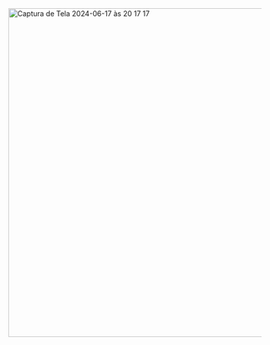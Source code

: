 <img width="654" alt="Captura de Tela 2024-06-17 às 20 17 17" src="https://github.com/smborgesMobile/NewsApp/assets/43793053/ac316024-15a0-485e-af0b-df9ce4b6ffea">
